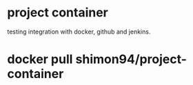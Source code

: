 # project container
 
testing integration with docker, github and jenkins.

# docker pull shimon94/project-container
